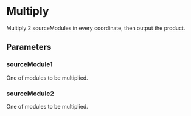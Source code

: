 # Multiply
Multiply 2 sourceModules in every coordinate, then output the product.

## Parameters
### sourceModule1
One of modules to be multiplied.

### sourceModule2
One of modules to be multiplied.
